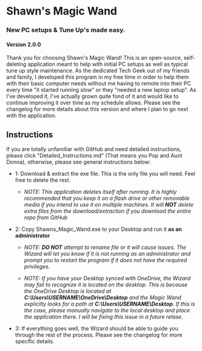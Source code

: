 # Shawn's Magic Wand

### New PC setups &amp; Tune Up's made easy.

  

#### Version 2.0.0

  

Thank you for choosing Shawn's Magic Wand! This is an open-source, self-deleting application meant to help with initial PC setups as well as typical tune up style maintenance. As the dedicated Tech Geek out of my friends and family, I developed this program in my free time in order to help them with their basic computer needs without me having to remote into their PC every time "it started running slow" or they "needed a new laptop setup". As I've developed it, I've actually grown quite fond of it and would like to continue improving it over time as my schedule allows. Please see the changelog for more details about this version and where I plan to go next with the application.

  

## Instructions

  

If you are totally unfamiliar with GitHub and need detailed instructions, please click "Detailed_Instructions.md" (That means you Pop and Aunt Donna), otherwise, please see general instructions below:

  

- 1: Download & extract the exe file. This is the only file you will need. Feel free to delete the rest.

	- *NOTE: This application deletes itself after running. It is highly recommended that you keep it on a flash drive or other removable media if you intend to use it on multiple machines. It will **NOT** delete extra files from the download/extraction if you download the entire repo from GitHub*

- 2: Copy Shawns_Magic_Wand.exe to your Desktop and run it **as an administrator**

	- *NOTE: **DO NOT** attempt to rename file or it will cause issues. The Wizard will let you know if it is not running as an administrator and prompt you to restart the program if it does not have the required privileges.*
	
	- *NOTE: If you have your Desktop synced with OneDrive, the Wizard may fail to recognize it is located on the desktop. This is because the OneDrive Desktop is located at **C:\Users\USERNAME\OneDrive\Desktop** and the Magic Wand explicitly looks for a path at **C:\Users\USERNAME\Desktop**. If this is the case, please manually navigate to the local desktop and place the application there. I will be fixing this issue in a future relase.*

- 3: If everything goes well, the Wizard should be able to guide you through the rest of the process. Please see the changelog for more specific details.

